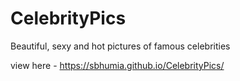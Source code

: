 # CelebrityPics
Beautiful, sexy and hot pictures of famous celebrities

view here - https://sbhumia.github.io/CelebrityPics/

